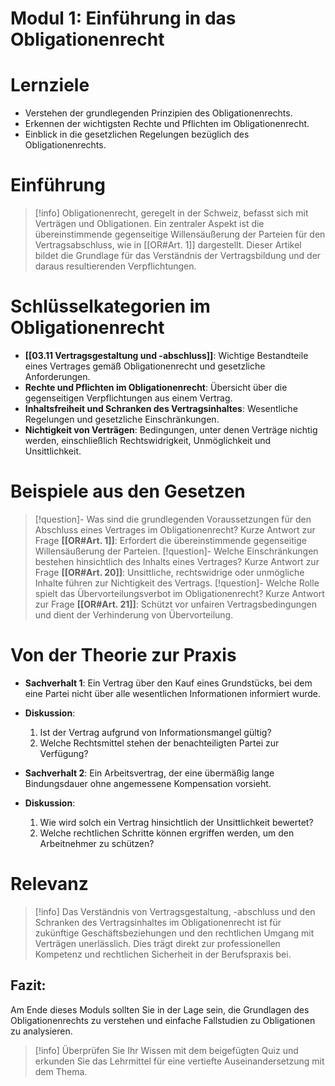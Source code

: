 # Modul 1: Einführung in das Obligationenrecht

# Lernziele
- Verstehen der grundlegenden Prinzipien des Obligationenrechts.
- Erkennen der wichtigsten Rechte und Pflichten im Obligationenrecht.
- Einblick in die gesetzlichen Regelungen bezüglich des Obligationenrechts.

# Einführung
>[!info] 
>Obligationenrecht, geregelt in der Schweiz, befasst sich mit Verträgen und Obligationen. Ein zentraler Aspekt ist die übereinstimmende gegenseitige Willensäußerung der Parteien für den Vertragsabschluss, wie in [[OR#Art. 1]] dargestellt. Dieser Artikel bildet die Grundlage für das Verständnis der Vertragsbildung und der daraus resultierenden Verpflichtungen.

# Schlüsselkategorien im Obligationenrecht
- **[[03.11 Vertragsgestaltung und -abschluss]]**: Wichtige Bestandteile eines Vertrages gemäß Obligationenrecht und gesetzliche Anforderungen.
- **Rechte und Pflichten im Obligationenrecht**: Übersicht über die gegenseitigen Verpflichtungen aus einem Vertrag.
- **Inhaltsfreiheit und Schranken des Vertragsinhaltes**: Wesentliche Regelungen und gesetzliche Einschränkungen.
- **Nichtigkeit von Verträgen**: Bedingungen, unter denen Verträge nichtig werden, einschließlich Rechtswidrigkeit, Unmöglichkeit und Unsittlichkeit.

# Beispiele aus den Gesetzen
>[!question]- Was sind die grundlegenden Voraussetzungen für den Abschluss eines Vertrages im Obligationenrecht?
>Kurze Antwort zur Frage
>**[[OR#Art. 1]]**: Erfordert die übereinstimmende gegenseitige Willensäußerung der Parteien.
>[!question]- Welche Einschränkungen bestehen hinsichtlich des Inhalts eines Vertrages?
>Kurze Antwort zur Frage
>**[[OR#Art. 20]]**: Unsittliche, rechtswidrige oder unmögliche Inhalte führen zur Nichtigkeit des Vertrags.
>[!question]- Welche Rolle spielt das Übervorteilungsverbot im Obligationenrecht?
>Kurze Antwort zur Frage
>**[[OR#Art. 21]]**: Schützt vor unfairen Vertragsbedingungen und dient der Verhinderung von Übervorteilung.

# Von der Theorie zur Praxis
- **Sachverhalt 1**: Ein Vertrag über den Kauf eines Grundstücks, bei dem eine Partei nicht über alle wesentlichen Informationen informiert wurde.
- **Diskussion**:
    1. Ist der Vertrag aufgrund von Informationsmangel gültig?
    2. Welche Rechtsmittel stehen der benachteiligten Partei zur Verfügung?

- **Sachverhalt 2**: Ein Arbeitsvertrag, der eine übermäßig lange Bindungsdauer ohne angemessene Kompensation vorsieht.
- **Diskussion**: 
    1. Wie wird solch ein Vertrag hinsichtlich der Unsittlichkeit bewertet?
    2. Welche rechtlichen Schritte können ergriffen werden, um den Arbeitnehmer zu schützen?

# Relevanz
>[!info] 
>Das Verständnis von Vertragsgestaltung, -abschluss und den Schranken des Vertragsinhaltes im Obligationenrecht ist für zukünftige Geschäftsbeziehungen und den rechtlichen Umgang mit Verträgen unerlässlich. Dies trägt direkt zur professionellen Kompetenz und rechtlichen Sicherheit in der Berufspraxis bei.

## Fazit:
Am Ende dieses Moduls sollten Sie in der Lage sein, die Grundlagen des Obligationenrechts zu verstehen und einfache Fallstudien zu Obligationen zu analysieren.
>[!info] 
>Überprüfen Sie Ihr Wissen mit dem beigefügten Quiz und erkunden Sie das Lehrmittel für eine vertiefte Auseinandersetzung mit dem Thema.
